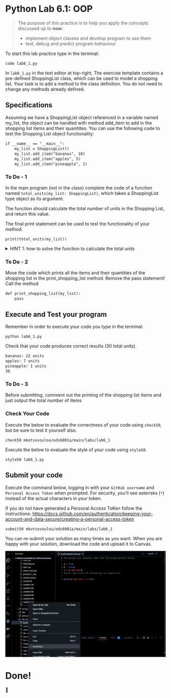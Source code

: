# Python Lab 6.1: OOP
> The purpose of this practice is to help you apply the concepts discussed up to **now**: 
>
> - implement object classes and develop program to use them
> - test, debug and predict program behaviour

To start this lab practice type in the terminal: 
```
code lab6_1.py
```

In `lab6_1.py` in the text editor at top-right, The exercise template contains a pre-defined ShoppingList class, which can be used to model a shopping list. Your task is to add a method to the class definition. You do not need to change any methods already defined.

## Specifications

Assuming we have a ShoppingList object referenced in a variable named my_list, the object can be handled with method add_item to add in the shopping list items and their quanitites.
You can use the following code to test the Shopping List object functionality:

```
if __name__ == "__main__":
    my_list = ShoppingList()
    my_list.add_item("bananas", 10)
    my_list.add_item("apples", 5)
    my_list.add_item("pineapple", 1)

```
### To Do - 1

In the main program (not in the class) complete the code of a function named `total_units(my_list: ShoppingList)`, which takes a ShoppingList type object as its argument. 

The function should calculate the total number of units in the Shopping List, and return this value. 

The final print statement can be used to test the functionality of your method.

```
print(total_units(my_list))

```
<details> 
<summary>
HINT 1: how to solve the function to calculate the total units
</summary>

```
def total_units(my_list):
    quantity = 0
    for i in range(1, my_list.number_of_items()+1):
        quantity = quantity + my_list.qty(i)
    return quantity

```
</details>

### To Do - 2

Move the code which prints all the items and their quantities of the shopping list in the print_shopping_list method. Remove the pass statement! 
Call the method 

```
def print_shopping_list(my_list):
    pass
```


## Execute and Test your program 

Remember in order to execute your code you type in the terminal:
```
python lab6_1.py
```

Check that your code produces correct results (30 total units). 

```
bananas: 22 units
apples: 7 units
pineapple: 1 units
30
```



### To Do - 3

Before submitting, comment out the printing of the shopping list items and just output the total number of items


### Check Your Code

Execute the below to evaluate the correctness of your code using `check50`, but be sure to test it yourself also.


```
check50 mkotsovoulou/ods6001a/main/labs/lab6_1
```

Execute the below to evaluate the style of your code using `style50`.

```
style50 lab6_1.py
```



## Submit your code

Execute the command below, logging in with your `GitHub username` and `Personal Access Token` when prompted. For security, you'll see asterisks (`*`) instead of the actual characters in your token. 

If you do not have generated a Personal Access ToKen follow the instructions: 
https://docs.github.com/en/authentication/keeping-your-account-and-data-secure/creating-a-personal-access-token

```
submit50 mkotsovoulou/ods6001a/main/labs/lab6_1
```

You can re-submit your solution as many times as you want.
When you are happy with your solution, download the code and upload it to Canvas.

![Image of download](download.png)


# Done!
:tada:
